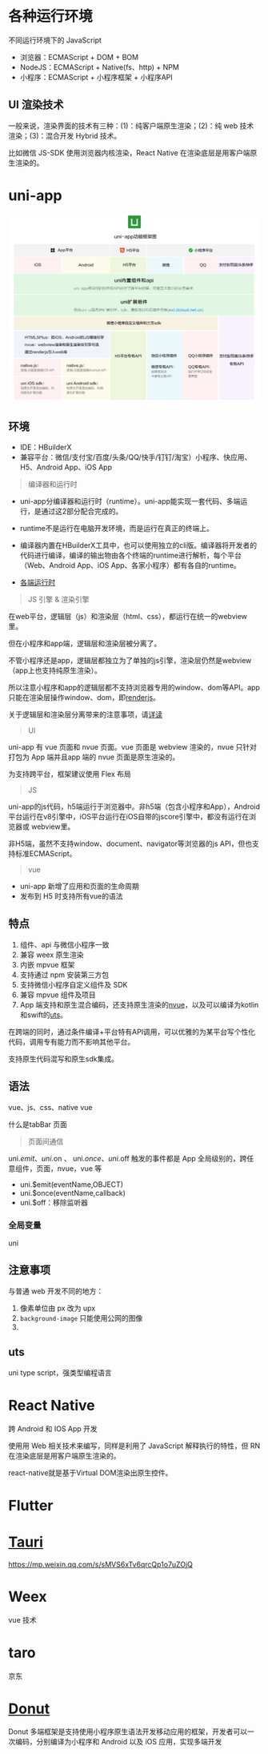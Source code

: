 # 各种运行环境

不同运行环境下的 JavaScript

- 浏览器：ECMAScript + DOM + BOM
- NodeJS：ECMAScript  + Native(fs、http) + NPM
- 小程序：ECMAScript + 小程序框架 + 小程序API

## UI 渲染技术

一般来说，渲染界面的技术有三种：(1)：纯客户端原生渲染；(2)：纯 web 技术渲染；(3)：混合开发 Hybrid 技术。

比如微信 JS-SDK 使用浏览器内核渲染，React Native 在渲染底层是用客户端原生渲染的。

# uni-app

<img src="./assets/跨平台开发/uni-app.png" alt="image-20230316145552108" style="zoom:50%;" /> 

## 环境

- IDE：HBuilderX
- 兼容平台：微信/支付宝/百度/头条/QQ/快手/钉钉/淘宝）小程序、快应用、H5、Android App、iOS App


> 编译器和运行时

- uni-app分编译器和运行时（runtime）。uni-app能实现一套代码、多端运行，是通过这2部分配合完成的。

- runtime不是运行在电脑开发环境，而是运行在真正的终端上。

- 编译器内置在HBuilderX工具中，也可以使用独立的cli版。编译器将开发者的代码进行编译，编译的输出物由各个终端的runtime进行解析，每个平台（Web、Android App、iOS App、各家小程序）都有各自的runtime。

- [各端运行时](https://zh.uniapp.dcloud.io/tutorial/#%E8%BF%90%E8%A1%8C%E6%97%B6-runtime) 

> JS 引擎 & 渲染引擎

在web平台，逻辑层（js）和渲染层（html、css），都运行在统一的webview里。

但在小程序和app端，逻辑层和渲染层被分离了。

不管小程序还是app，逻辑层都独立为了单独的js引擎，渲染层仍然是webview（app上也支持纯原生渲染）。

所以注意小程序和app的逻辑层都不支持浏览器专用的window、dom等API。app只能在渲染层操作window、dom，即[renderjs](https://zh.uniapp.dcloud.io/tutorial/renderjs)。

关于逻辑层和渲染层分离带来的注意事项，请[详读](https://uniapp.dcloud.net.cn/tutorial/performance.html)


> UI

uni-app 有 vue 页面和 nvue 页面。vue 页面是 webview 渲染的，nvue 只针对打包为 App 端并且app 端的 nvue 页面是原生渲染的。

为支持跨平台，框架建议使用 Flex 布局

> JS

uni-app的js代码，h5端运行于浏览器中。非h5端（包含小程序和App），Android平台运行在v8引擎中，iOS平台运行在iOS自带的jscore引擎中，都没有运行在浏览器或 webview里。

非H5端，虽然不支持window、document、navigator等浏览器的js API，但也支持标准ECMAScript。

> vue

- uni-app 新增了应用和页面的生命周期
- 发布到 H5 时支持所有vue的语法

## 特点

1. 组件、api 与微信小程序一致
2. 兼容 weex 原生渲染
3. 内嵌 mpvue 框架
4. 支持通过 npm 安装第三方包
5. 支持微信小程序自定义组件及 SDK
6. 兼容 mpvue 组件及项目
7. App 端支持和原生混合编码，还支持原生渲染的[nvue](https://zh.uniapp.dcloud.io/tutorial/nvue-outline)，以及可以编译为kotlin和swift的[uts](https://zh.uniapp.dcloud.io/tutorial/syntax-uts)。

在跨端的同时，通过条件编译+平台特有API调用，可以优雅的为某平台写个性化代码，调用专有能力而不影响其他平台。

支持原生代码混写和原生sdk集成。

## 语法

vue、js、css、native vue

什么是tabBar 页面

> 页面间通信

uni.$emit、 uni.$on 、 uni.$once 、uni.$off 触发的事件都是 App 全局级别的，跨任意组件，页面，nvue，vue 等

- uni.$emit(eventName,OBJECT)
- uni.$once(eventName,callback)
- uni.$off：移除监听器

### 全局变量

uni

## 注意事项

与普通 web 开发不同的地方：

1. 像素单位由 px 改为 upx
2. `background-image` 只能使用公网的图像
3. 

## uts

uni type script，强类型编程语言

# React Native

跨 Android 和 IOS App 开发

使用用 Web 相关技术来编写，同样是利用了 JavaScript 解释执行的特性，但 RN 在渲染底层是用客户端原生渲染的。

react-native就是基于Virtual DOM渲染出原生控件。

# Flutter

# [Tauri](https://tauri.app/)

https://mp.weixin.qq.com/s/sMVS6xTv6qrcQp1o7uZOjQ

# Weex

vue 技术

# taro

京东

# [Donut](https://dev.weixin.qq.com/docs/) 

Donut 多端框架是支持使用小程序原生语法开发移动应用的框架，开发者可以一次编码，分别编译为小程序和 Android 以及 iOS 应用，实现多端开发
